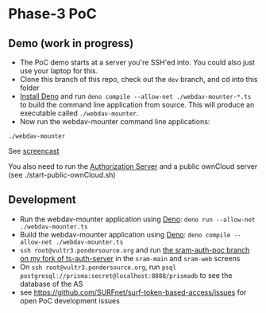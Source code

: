 # Phase-3 PoC

## Demo (work in progress)
* The PoC demo starts at a server you're SSH'ed into. You could also just use your laptop for this.
* Clone this branch of this repo, check out the `dev` branch, and cd into this folder
* [Install Deno](https://docs.deno.com/runtime/manual/getting_started/installation) and run `deno compile --allow-net ./webdav-mounter-*.ts` to build the command line application from source. This will produce an executable called `./webdav-mounter`.
* Now run the webdav-mounter command line applications:
```
./webdav-mounter
```
See [screencast](https://vimeo.com/952348865)

You also need to run the [Authorization Server](https://github.com/michielbdejong/ts-oauth2-server-example/tree/sram-auth-poc) and a public ownCloud server (see ./start-public-ownCloud.sh)

## Development
* Run the webdav-mounter application using [Deno](https://deno.com/): `deno run --allow-net ./webdav-mounter.ts`
* Build the webdav-mounter application using [Deno](https://deno.com/): `deno compile --allow-net ./webdav-mounter.ts`
* `ssh root@vultr3.pondersource.org` and run [the sram-auth-poc branch on my fork of ts-auth-server](https://github.com/michielbdejong/ts-oauth2-server-example/tree/sram-auth-poc) in the `sram-main` and `sram-web` screens
* On `ssh root@vultr3.pondersource.org`, run `psql postgresql://prisma:secret@localhost:8888/prismadb` to see the database of the AS
* see https://github.com/SURFnet/surf-token-based-access/issues for open PoC development issues
